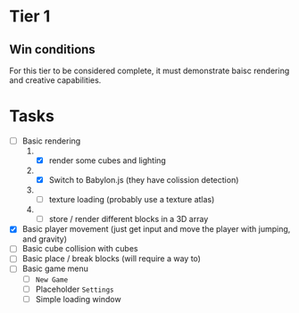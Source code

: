 # Tier 1

## Win conditions
For this tier to be considered complete, it must demonstrate baisc rendering and creative capabilities.

# Tasks
- [ ] Basic rendering
    1. - [X] render some cubes and lighting
    2. - [X] Switch to Babylon.js (they have colission detection)
    3. - [ ] texture loading (probably use a texture atlas)
    4. - [ ] store / render different blocks in a 3D array
- [X] Basic player movement (just get input and move the player with jumping, and gravity)
- [ ] Basic cube collision with cubes
- [ ] Basic place / break blocks (will require a way to)
- [ ] Basic game menu
    - [ ] `New Game`
    - [ ] Placeholder `Settings`
    - [ ] Simple loading window
